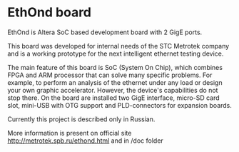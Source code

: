 # EthOnd board

EthOnd is Altera SoC based development board with 2 GigE ports.

This board was developed for internal needs of the STC Metrotek company and is a working prototype for the next intelligent ethernet testing device.

The main feature of this board is SoC (System On Chip), which combines FPGA and ARM processor that can solve many specific problems. For example, to perform an analysis of the ethernet under any load or design your own graphic accelerator. However, the device's capabilities do not stop there. 
On the board are installed two GigE interface, micro-SD card slot, mini-USB with OTG support and PLD-connectors for expansion boards.


Currently this project is described only in Russian.


More information is present on official site http://metrotek.spb.ru/ethond.html and in /doc folder


